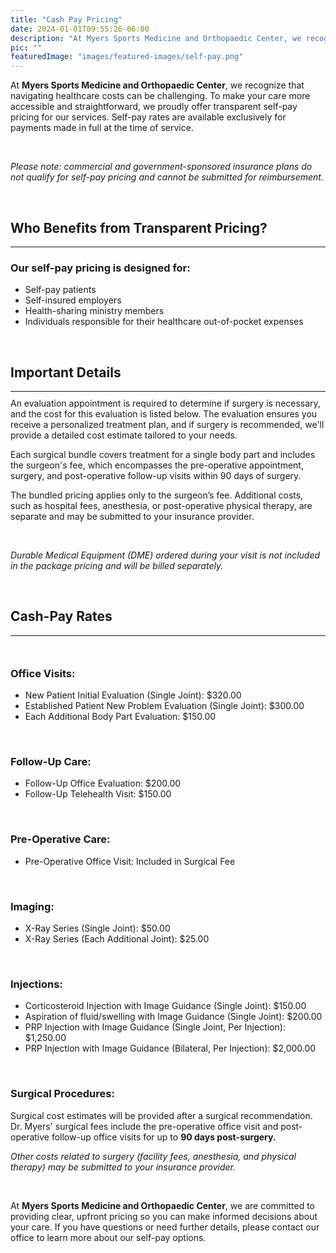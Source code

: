 ```yaml
---
title: "Cash Pay Pricing"
date: 2024-01-01T09:55:26-06:00
description: "At Myers Sports Medicine and Orthopaedic Center, we recognize that navigating healthcare costs can be challenging. To make your care more accessible and straightforward, we proudly offer transparent self-pay pricing for our services. Self-pay rates are available exclusively for payments made in full at the time of service"
pic: ""
featuredImage: "images/featured-images/self-pay.png"
---
```


At **Myers Sports Medicine and Orthopaedic Center**, we recognize that navigating healthcare costs can be challenging. To make your care more accessible and straightforward, we proudly offer transparent self-pay pricing for our services. Self-pay rates are available exclusively for payments made in full at the time of service.

<br>

*Please note: commercial and government-sponsored insurance plans do not qualify for self-pay pricing and cannot be submitted for reimbursement.*

<br>

## Who Benefits from Transparent Pricing?
<hr style="margin-bottom:10px;">


### Our self-pay pricing is designed for:
- Self-pay patients
- Self-insured employers
- Health-sharing ministry members
- Individuals responsible for their healthcare out-of-pocket expenses

<br>

## Important Details
<hr style="margin-bottom:10px;">
An evaluation appointment is required to determine if surgery is necessary, and the cost for this evaluation is listed below. The evaluation ensures you receive a personalized treatment plan, and if surgery is recommended, we'll provide a detailed cost estimate tailored to your needs.

Each surgical bundle covers treatment for a single body part and includes the surgeon's fee, which encompasses the pre-operative appointment, surgery, and post-operative follow-up visits within 90 days of surgery.

The bundled pricing applies only to the surgeon’s fee. Additional costs, such as hospital fees, anesthesia, or post-operative physical therapy, are separate and may be submitted to your insurance provider.

<br>

*Durable Medical Equipment (DME) ordered during your visit is not included in the package pricing and will be billed separately.*

<br>

## Cash-Pay Rates 
<hr style="margin-bottom:10px;">

<br>

### Office Visits:
- New Patient Initial Evaluation (Single Joint): $320.00
- Established Patient New Problem Evaluation (Single Joint): $300.00
- Each Additional Body Part Evaluation: $150.00

<br>

### Follow-Up Care:
- Follow-Up Office Evaluation: $200.00
- Follow-Up Telehealth Visit: $150.00

<br>

### Pre-Operative Care:
- Pre-Operative Office Visit: Included in Surgical Fee

<br>

### Imaging:
- X-Ray Series (Single Joint): $50.00
- X-Ray Series (Each Additional Joint): $25.00

<br>

### Injections:
- Corticosteroid Injection with Image Guidance (Single Joint): $150.00
- Aspiration of fluid/swelling with Image Guidance (Single Joint): $200.00
- PRP Injection with Image Guidance (Single Joint, Per Injection): $1,250.00
- PRP Injection with Image Guidance (Bilateral, Per Injection): $2,000.00

<br>

### Surgical Procedures:
Surgical cost estimates will be provided after a surgical recommendation. Dr. Myers' surgical fees include the pre-operative office visit and post-operative follow-up office visits for up to **90 days post-surgery.**


*Other costs related to surgery (facility fees, anesthesia, and physical therapy) may be submitted to your insurance provider.*

<br>

At **Myers Sports Medicine and Orthopaedic Center**, we are committed to providing clear, upfront pricing so you can make informed decisions about your care. If you have questions or need further details, please contact our office to learn more about our self-pay options.
